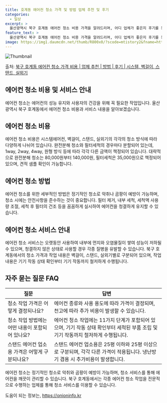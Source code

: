 ```yaml
---
title: 호계동 에어컨 청소 가격 및 방법 업체 추천 및 후기
categories:
  - 일상
excerpt: >
  울산광역시 북구 호계동 에어컨 청소 비용 가격을 알려드리며, 어디 업체가 좋은지 후기를 통해 알아보겠습니다. 현재 글에서는 시스템, 벽걸이, 스탠드, 실외기 각각에 대해 청소 비용이 나와 있으니 참고하시면 되겠습니다. 에어컨 분해 청소 방법 보기 👈 클릭셀프 에어컨 청소 방법 보기👈 클릭북구 호계동 에어컨 청소 비용시스템에어컨 방식클리닝방식금액1way 방식에어컨 완전분해80,000원1way 방식에어컨 필터세척35,000원2way 방식에어컨 완전분해90,000원2way 방식에어컨 필터세척35,000원4way 방식에어컨 완전분해120,000원4way 방식에어컨 필터세척35,000원원형방식에어컨 완전분해140,000원원형방식에어컨 필터세척35,000원에어컨 청소 견적 샘플 보기 👈 클릭에어컨 냄새의 원인에어컨..
feature_text: >
  울산광역시 북구 호계동 에어컨 청소 비용 가격을 알려드리며, 어디 업체가 좋은지 후기를 통해 알아보겠습니다. 현재 글에서는 시스템, 벽걸이, 스탠드, 실외기 각각에 대해 청소 비용이 나와 있으니 참고하시면 되겠습니다. 에어컨 분해 청소 방법 보기 👈 클릭셀프 에어컨 청소 방법 보기👈 클릭북구 호계동 에어컨 청소 비용시스템에어컨 방식클리닝방식금액1way 방식에어컨 완전분해80,000원1way 방식에어컨 필터세척35,000원2way 방식에어컨 완전분해90,000원2way 방식에어컨 필터세척35,000원4way 방식에어컨 완전분해120,000원4way 방식에어컨 필터세척35,000원원형방식에어컨 완전분해140,000원원형방식에어컨 필터세척35,000원에어컨 청소 견적 샘플 보기 👈 클릭에어컨 냄새의 원인에어컨..
image: https://img1.daumcdn.net/thumb/R800x0/?scode=mtistory2&fname=https%3A%2F%2Fblog.kakaocdn.net%2Fdn%2FlmgN1%2FbtsHxqWtsWB%2Faq8kNwxkiRPuqaeIhDKkSK%2Fimg.webp
---
```


![Thumbnail](https://img1.daumcdn.net/thumb/R800x0/?scode=mtistory2&fname=https%3A%2F%2Fblog.kakaocdn.net%2Fdn%2FlmgN1%2FbtsHxqWtsWB%2Faq8kNwxkiRPuqaeIhDKkSK%2Fimg.webp)

<p>출처: <a href="https://onioninfo.kr/entry/%EB%B6%81%EA%B5%AC-%ED%98%B8%EA%B3%84%EB%8F%99-%EC%97%90%EC%96%B4%EC%BB%A8-%EC%B2%AD%EC%86%8C-%EA%B0%80%EA%B2%A9-%EB%B9%84%EC%9A%A9-%EC%97%85%EC%B2%B4-%EC%B6%94%EC%B2%9C-%EB%B0%A9%EB%B2%95-%ED%9B%84%EA%B8%B0-%EC%8B%9C%EC%8A%A4%ED%85%9C-%EB%B2%BD%EA%B1%B8%EC%9D%B4-%EC%8A%A4%ED%83%A0%EB%93%9C-%EC%8B%A4%EC%99%B8%EA%B8%B0" rel="dofollow">북구 호계동 에어컨 청소 가격 비용 | 업체 추천 | 방법 | 후기 | 시스템, 벽걸이, 스탠드, 실외기</a> </p>

## 에어컨 청소 비용 및 서비스 안내

에어컨 청소는 에어컨의 성능 유지와 사용자의 건강을 위해 꼭 필요한 작업입니다. 울산광역시 북구 호계동에서 에어컨 청소 비용과 서비스 내용을
알아보겠습니다.

## 에어컨 청소 비용

에어컨 청소 비용은 시스템에어컨, 벽걸이, 스탠드, 실외기의 각각의 청소 방식에 따라 다양하게 나뉘어 있습니다. 완전분해 청소와 필터세척의
경우마다 분할되어 있는데, 1way, 2way, 4way, 원형 방식 등에 따라 각각 다른 금액이 책정되어 있습니다. 대략적으로 완전분해
청소는 80,000원부터 140,000원, 필터세척은 35,000원으로 책정되어 있으며, 견적 샘플 확인이 가능합니다.

## **에어컨 청소 방법**

에어컨 청소를 위한 세부적인 방법은 정기적인 청소로 악취나 곰팡이 예방이 가능하며, 청소 시에는 안전사항을 준수하는 것이 중요합니다. 필터
제거, 내부 세척, 세척액 사용량 조절, 세척 후 필터의 건조 등을 꼼꼼하게 실시하여 에어컨을 청결하게 유지할 수 있습니다.

## 에어컨 청소 서비스 안내

에어컨 청소 서비스는 오랫동안 사용하여 내부에 먼지와 오염물질이 쌓여 성능이 저하될 수 있으며, 청결하지 않은 상태로 사용할 경우 각종
질병을 유발할 수 있습니다. 북구 호계동에서의 청소 가격과 작업 내용은 벽걸이, 스탠드, 실외기별로 구분되어 있으며, 작업 내용은 기기 작동
상태 확인부터 기기 작동까지 철저하게 수행됩니다.

## 자주 묻는 질문 FAQ

**질문** | **답변**  
---|---  
청소 작업 가격은 어떻게 결정되나요? | 에어컨 종류와 사용 용도에 따라 가격이 결정되며, 천고에 따라 추가 비용이 발생할 수 있습니다.  
청소 작업 방법에는 어떤 내용이 포함되어 있나요? | 에어컨 청소 작업에는 11가지 단계가 포함되어 있으며, 기기 작동 상태 확인부터 세척된 부품 조립 및 기기 작동까지 철저하게 수행됩니다.  
스탠드 에어컨 업소용 가격은 어떻게 구분되나요? | 스탠드 에어컨 업소용은 25평 이하와 25평 이상으로 구분되며, 각각 다른 가격이 적용됩니다. 냉난방기 겸용 시 추가비용이 발생합니다.  
  
에어컨 청소는 정기적인 청소로 악취와 곰팡이 예방이 가능하며, 청소 서비스를 통해 에어컨을 깨끗이 관리할 수 있습니다. 북구 호계동에서는
각종 에어컨 청소 작업을 전문적으로 수행하는 업체를 통해 청소 서비스를 이용할 수 있습니다.

 

도움이 되는 정보는, <a href="https://onioninfo.kr" rel="dofollow">https://onioninfo.kr</a>


